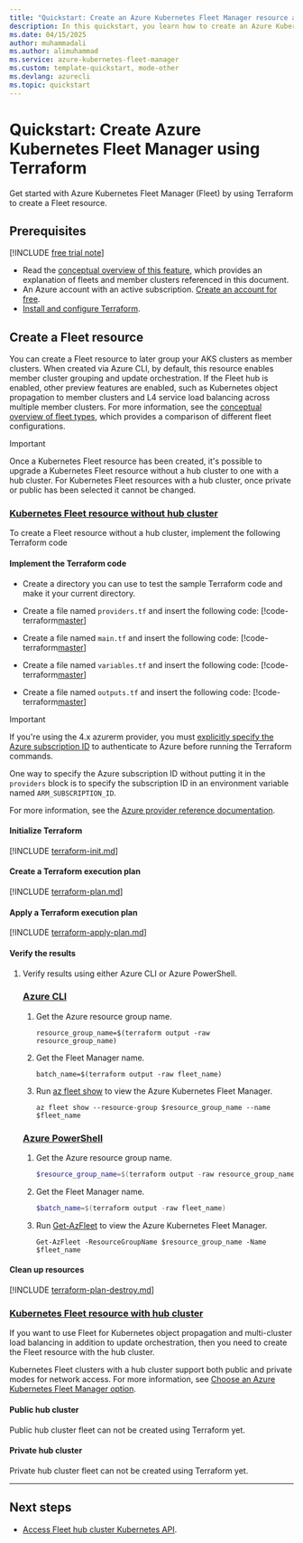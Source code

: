 ```yaml
---
title: "Quickstart: Create an Azure Kubernetes Fleet Manager resource and join member clusters using Terraform"
description: In this quickstart, you learn how to create an Azure Kubernetes Fleet Manager resource and join member clusters using Terraform.
ms.date: 04/15/2025
author: muhammadali
ms.author: alimuhammad
ms.service: azure-kubernetes-fleet-manager
ms.custom: template-quickstart, mode-other
ms.devlang: azurecli
ms.topic: quickstart
---
```


# Quickstart: Create Azure Kubernetes Fleet Manager using Terraform

Get started with Azure Kubernetes Fleet Manager (Fleet) by using Terraform to create a Fleet resource.

## Prerequisites

[!INCLUDE [free trial note](~/reusable-content/ce-skilling/azure/includes/quickstarts-free-trial-note.md)]

* Read the [conceptual overview of this feature](./concepts-fleet.md), which provides an explanation of fleets and member clusters referenced in this document.
* An Azure account with an active subscription. [Create an account for free](https://azure.microsoft.com/free/?WT.mc_id=A261C142F).
* [Install and configure Terraform](/azure/developer/terraform/quickstart-configure).

## Create a Fleet resource

You can create a Fleet resource to later group your AKS clusters as member clusters. When created via Azure CLI, by default, this resource enables member cluster grouping and update orchestration. If the Fleet hub is enabled, other preview features are enabled, such as Kubernetes object propagation to member clusters and L4 service load balancing across multiple member clusters. For more information, see the [conceptual overview of fleet types](./concepts-choosing-fleet.md), which provides a comparison of different fleet configurations.


> [!IMPORTANT]
> Once a Kubernetes Fleet resource has been created, it's possible to upgrade a Kubernetes Fleet resource without a hub cluster to one with a hub cluster. For Kubernetes Fleet resources with a hub cluster, once private or public has been selected it cannot be changed.


### [Kubernetes Fleet resource without hub cluster](#tab/without-hub-cluster)

To create a Fleet resource without a hub cluster, implement the following Terraform code

#### Implement the Terraform code
- Create a directory you can use to test the sample Terraform code and make it your current directory.

- Create a file named `providers.tf` and insert the following code:
    [!code-terraform[master](~/terraform_samples/quickstart/101-aks-fleet-hubless/providers.tf)]

- Create a file named `main.tf` and insert the following code:
    [!code-terraform[master](~/terraform_samples/quickstart/101-aks-fleet-hubless/main.tf)]

- Create a file named `variables.tf` and insert the following code:
    [!code-terraform[master](~/terraform_samples/quickstart/101-aks-fleet-hubless/variables.tf)]

- Create a file named `outputs.tf` and insert the following code:
    [!code-terraform[master](~/terraform_samples/quickstart/101-aks-fleet-hubless/outputs.tf)]

> [!IMPORTANT]
> If you're using the 4.x azurerm provider, you must [explicitly specify the Azure subscription ID](https://registry.terraform.io/providers/hashicorp/azurerm/latest/docs/guides/4.0-upgrade-guide#specifying-subscription-id-is-now-mandatory) to authenticate to Azure before running the Terraform commands.
>
> One way to specify the Azure subscription ID without putting it in the `providers` block is to specify the subscription ID in an environment variable named `ARM_SUBSCRIPTION_ID`.
>
> For more information, see the [Azure provider reference documentation](https://registry.terraform.io/providers/hashicorp/azurerm/latest/docs#argument-reference).

#### Initialize Terraform

[!INCLUDE [terraform-init.md](~/azure-dev-docs-pr/articles/terraform/includes/terraform-init.md)]

#### Create a Terraform execution plan

[!INCLUDE [terraform-plan.md](~/azure-dev-docs-pr/articles/terraform/includes/terraform-plan.md)]

#### Apply a Terraform execution plan

[!INCLUDE [terraform-apply-plan.md](~/azure-dev-docs-pr/articles/terraform/includes/terraform-apply-plan.md)]

#### Verify the results

1. Verify results using either Azure CLI or Azure PowerShell.
    ### [Azure CLI](#tab/azure-cli)
    
    1. Get the Azure resource group name.
    
        ```console
        resource_group_name=$(terraform output -raw resource_group_name)
        ```
    
    1. Get the Fleet Manager name.
    
        ```console
        batch_name=$(terraform output -raw fleet_name)
        ```
    
    1. Run [az fleet show](/cli/azure/fleet#az-fleet-show) to view the Azure Kubernetes Fleet Manager.
    
        ```azurecli
        az fleet show --resource-group $resource_group_name --name $fleet_name
        ```
    
    ### [Azure PowerShell](#tab/azure-powershell)
    
    1. Get the Azure resource group name.
    
        ```powershell
        $resource_group_name=$(terraform output -raw resource_group_name)
        ```
    
    1. Get the Fleet Manager name.
    
        ```powershell
        $batch_name=$(terraform output -raw fleet_name)
        ```
    
    1. Run [Get-AzFleet](/powershell/module/az.fleet/get-azfleet) to view the Azure Kubernetes Fleet Manager.
    
        ```azurepowershell
        Get-AzFleet -ResourceGroupName $resource_group_name -Name $fleet_name
        ```
    
#### Clean up resources

[!INCLUDE [terraform-plan-destroy.md](~/azure-dev-docs-pr/articles/terraform/includes/terraform-plan-destroy.md)]

### [Kubernetes Fleet resource with hub cluster](#tab/with-hub-cluster)

If you want to use Fleet for Kubernetes object propagation and multi-cluster load balancing in addition to update orchestration, then you need to create the Fleet resource with the hub cluster.

Kubernetes Fleet clusters with a hub cluster support both public and private modes for network access. For more information, see [Choose an Azure Kubernetes Fleet Manager option](./concepts-choosing-fleet.md#network-access-modes-for-hub-cluster).

#### Public hub cluster

Public hub cluster fleet can not be created using Terraform yet.

#### Private hub cluster

Private hub cluster fleet can not be created using Terraform yet.

---

## Next steps

* [Access Fleet hub cluster Kubernetes API](./access-fleet-hub-cluster-kubernetes-api.md).